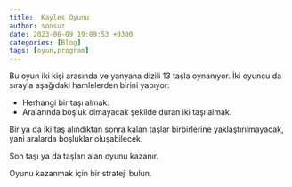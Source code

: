 ```yaml
---
title:  Kayles Oyunu
author: sonsuz
date: 2023-06-09 19:09:53 +0300
categories: [Blog]
tags: [oyun,program]
---
```




Bu oyun iki kişi arasında ve yanyana dizili 13 taşla oynanıyor. İki oyuncu da sırayla aşağıdaki hamlelerden birini yapıyor:


* Herhangi bir taşı almak.
* Aralarında boşluk olmayacak şekilde duran iki taşı almak.


Bir ya da iki taş alındıktan sonra kalan taşlar birbirlerine yaklaştırılmayacak, yani aralarda boşluklar oluşabilecek. 


Son taşı ya da taşları alan oyunu kazanır.


Oyunu kazanmak için bir strateji bulun.


